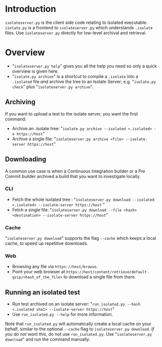 

# Introduction #

`isolateserver.py` is the client side code relating to isolated executable. `isolate.py` is a frontend to `isolateserver.py` which understands `.isolate` files. Use `isolateserver.py` directly for low-level archival and retrieval.


# Overview #

  * "`isolateserver.py help`" gives you all the help you need so only a quick overview is given here.
  * "`isolate.py archive`" is a shortcut to compile a `.isolate` into a `.isolated` file _and_ archive the tree to an Isolate Server; e.g. "`isolate.py check`" plus "`isolateserver.py archive`".


## Archiving ##

If you want to upload a test to the isolate server, you want the first command:

  * Archive an .isolate tree: "`isolate.py archive --isolated <.isolated> -o https://host`"
  * Archive a single file: "`isolateserver.py archive <file> --isolate-server https://host`"


## Downloading ##

A common use case is when a Continuous Integration builder or a Pre Commit builder archived a build that you want to investigate locally.


### CLI ###

  * Fetch the whole isolated tree : "`isolateserver.py download --isolated <.isolated> --isolate-server https://host` "
  * Fetch a single file: "`isolateserver.py download --file <hash> <destination> --isolate-server https://host`"


### Cache ###

"`isolateserver.py download`" supports the flag `--cache` which keeps a local cache, to speed up repetitive downloads.


### Web ###

  * Browsing any file via `https://host/browse`.
  * Point your web browser at `https://host/content/retrieve/default-gzip/<hash_of_the_file>` to download a single file from there.


## Running an isolated test ##

  * Run test archived on an isolate server: "`run_isolated.py --hash <.isolated sha1> --isolate-server https://host`"
  * Use `run_isolated.py --help` for more information.

Note that `run_isolated.py` will automatically create a local cache on your behalf, similar to the optional `--cache` flag to `isolateserver.py download`. _If you do not want this_, do not use `run_isolated.py`. Use "`isolateserver.py download`" and run the command manually.